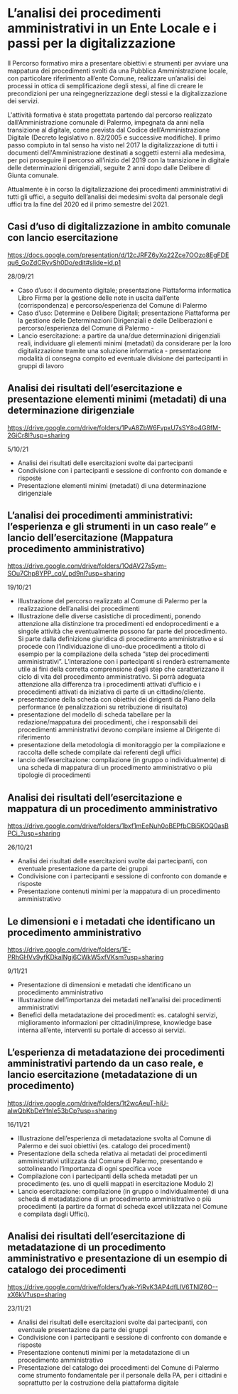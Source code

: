 # L’analisi dei procedimenti amministrativi in un Ente Locale e i passi per la digitalizzazione

Il Percorso formativo mira a presentare obiettivi e strumenti per avviare una mappatura dei procedimenti svolti da una Pubblica Amministrazione locale, con particolare riferimento all’ente Comune, realizzare un’analisi dei processi in ottica di semplificazione degli stessi, al fine di creare le precondizioni per una reingegnerizzazione degli stessi e la digitalizzazione dei servizi.

L'attività formativa è stata progettata partendo dal percorso realizzato dall’Amministrazione comunale di Palermo, impegnata da anni nella transizione al digitale, come prevista dal Codice dell’Amministrazione Digitale (Decreto legislativo n. 82/2005 e successive modifiche).  Il primo passo compiuto in tal senso ha visto nel 2017 la digitalizzazione di tutti i documenti dell'Amministrazione destinati a soggetti esterni alla medesima, per poi proseguire il percorso all’inizio del 2019 con la transizione in digitale delle determinazioni dirigenziali, seguite 2 anni dopo dalle Delibere di Giunta comunale. 

Attualmente è in corso la digitalizzazione dei procedimenti amministrativi di tutti gli uffici, a seguito dell’analisi dei medesimi svolta dal personale degli uffici tra la fine del 2020 ed il primo semestre del 2021.

## Casi d’uso di digitalizzazione in ambito comunale con lancio esercitazione
https://docs.google.com/presentation/d/12cJRFZ6yXq22Zce7OOzo8EgFDEqu6_GoZdCRyvSh0Do/edit#slide=id.p1

28/09/21

- Caso d’uso: il documento digitale; presentazione Piattaforma informatica Libro Firma per la gestione delle note in uscita dall’ente (corrispondenza) e percorso/esperienza del Comune di Palermo 
- Caso d’uso: Determine e Delibere Digitali; presentazione Piattaforma per la gestione delle Determinazioni Dirigenziali e delle Deliberazioni e percorso/esperienza del Comune di Palermo - 
- Lancio esercitazione: a partire da una/due determinazioni dirigenziali reali, individuare gli elementi minimi (metadati) da considerare per la loro digitalizzazione tramite una soluzione informatica - presentazione modalità di consegna compito ed eventuale divisione dei partecipanti in gruppi di lavoro

## Analisi dei risultati dell’esercitazione e presentazione elementi minimi (metadati) di una determinazione dirigenziale
https://drive.google.com/drive/folders/1PvA8ZbW6FvpxU7sSY8o4G8fM-2GiCr8l?usp=sharing

5/10/21

- Analisi dei risultati delle esercitazioni svolte dai partecipanti 
- Condivisione con i partecipanti e sessione di confronto con domande e risposte 
- Presentazione elementi minimi (metadati) di una determinazione dirigenziale


## L’analisi dei procedimenti amministrativi: l’esperienza e gli strumenti in un caso reale” e lancio dell’esercitazione (Mappatura procedimento amministrativo) 
https://drive.google.com/drive/folders/1OdAV27s5ym-SOu7Chp8YPP_cqV_pd9nl?usp=sharing

19/10/21 

- Illustrazione del percorso realizzato al Comune di Palermo per la realizzazione dell’analisi dei procedimenti 
- Illustrazione delle diverse casistiche di procedimenti, ponendo attenzione alla distinzione tra procedimenti ed endoprocedimenti e a singole attività che eventualmente possono far parte del procedimento. Si parte dalla definizione giuridica di procedimento amministrativo e si procede con l’individuazione di uno-due procedimenti a titolo di esempio per la compilazione della scheda “step dei procedimenti amministrativi”. L’interazione con i partecipanti si renderà estremamente utile ai fini della corretta comprensione degli step che caratterizzano il ciclo di vita del procedimento amministrativo. Si porrà adeguata attenzione alla differenza tra i procedimenti attivati d’ufficio e i procedimenti attivati da iniziativa di parte di un cittadino/cliente. 
- presentazione della scheda con obiettivi dei dirigenti da Piano della performance (e penalizzazioni su retribuzione di risultato) 
- presentazione del modello di scheda tabellare per la redazione/mappatura dei procedimenti, che i responsabili dei procedimenti amministrativi devono compilare insieme al Dirigente di riferimento 
- presentazione della metodologia di monitoraggio per la compilazione e raccolta delle schede compilate dai referenti degli uffici
- lancio dell’esercitazione: compilazione (in gruppo o individualmente) di una scheda di mappatura di un procedimento amministrativo  o più tipologie di procedimenti

## Analisi dei risultati dell’esercitazione e mappatura di un procedimento amministrativo
https://drive.google.com/drive/folders/1bxf1mEeNuh0oBEPfbCBi5KOQ0asBPCi_?usp=sharing

26/10/21

- Analisi dei risultati delle esercitazioni svolte dai partecipanti, con eventuale presentazione da parte dei gruppi 
- Condivisione con i partecipanti e sessione di confronto con domande e risposte 
- Presentazione contenuti minimi per la mappatura di un procedimento amministrativo

## Le dimensioni e i metadati che identificano un procedimento amministrativo 
https://drive.google.com/drive/folders/1E-PRhGHVv9yfKDkalNgi6CWkW5xfVKsm?usp=sharing

9/11/21

- Presentazione di dimensioni e metadati che identificano un procedimento amministrativo 
- Illustrazione dell’importanza dei metadati nell’analisi dei procedimenti amministrativi 
- Benefici della metadatazione dei procedimenti: es. cataloghi servizi, miglioramento informazioni per cittadini/imprese, knowledge base interna all’ente, interventi su portale di accesso ai servizi.

## L’esperienza di metadatazione dei procedimenti amministrativi partendo da un caso reale, e lancio esercitazione (metadatazione di un procedimento)
https://drive.google.com/drive/folders/1t2wcAeuT-hiU-aIwQbKbDeYfnIe53bCp?usp=sharing

16/11/21

- Illustrazione dell’esperienza di metadatazione svolta al Comune di Palermo e dei suoi obiettivi (es. catalogo dei procedimenti) 
- Presentazione della scheda relativa ai metadati dei procedimenti amministrativi utilizzata dal Comune di Palermo, presentando e sottolineando l’importanza di ogni specifica voce 
- Compilazione con i partecipanti della scheda metadati per un procedimento (es. uno di quelli mappati in esercitazione Modulo 2) 
- Lancio esercitazione: compilazione (in gruppo o individualmente) di una scheda di metadatazione di un procedimento amministrativo o più procedimenti (a partire da format di scheda excel utilizzata nel Comune e compilata dagli Uffici).

## Analisi dei risultati dell’esercitazione di metadatazione di un procedimento amministrativo e presentazione di un esempio di catalogo dei procedimenti
https://drive.google.com/drive/folders/1yak-YiRvK3AP4dfLIV6TNIZ6O--xX6kV?usp=sharing

23/11/21

- Analisi dei risultati delle esercitazioni svolte dai partecipanti, con eventuale presentazione da parte dei gruppi  
- Condivisione con i partecipanti e sessione di confronto con domande e risposte 
- Presentazione contenuti minimi per la metadatazione di un procedimento amministrativo 
- Presentazione del catalogo dei procedimenti del Comune di Palermo come strumento fondamentale per il personale della PA, per i cittadini e soprattutto per la costruzione della piattaforma digitale





